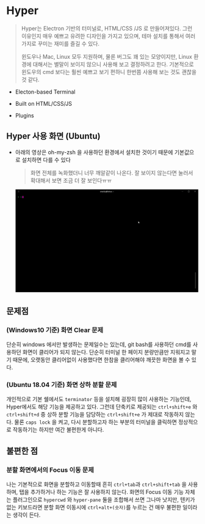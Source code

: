 # Hyper

> Hyper는 Electron 기반의 터미널로, HTML/CSS /JS 로 만들어져있다. 그런 이유인지 매우 예쁘고 유려한 디자인을 가지고 있으며, 테마 설치를 통해서 여러가지로 꾸미는 재미를 즐길 수 있다.
>
> 윈도우나 Mac, Linux 모두 지원하며, 물론 버그도 꽤 있는 모양이지만, Linux 환경에 대해서는 별말이 보이지 않으니 사용해 보고 결정하려고 한다. 기본적으로 윈도우의 cmd 보다는 훨씬 예쁘고 보기 편하니 한번쯤 사용해 보는 것도 괜찮을 것 같다. 

- Electon-based Terminal

- Built on HTML/CSS/JS

- Plugins

  

## Hyper 사용 화면 (Ubuntu)

- 아래의 영상은 oh-my-zsh 을 사용하던 환경에서 설치한 것이기 때문에 기본값으로 설치하면 다를 수 있다

  > 화면 전체를 녹화했더니 너무 깨알같이 나온다. 잘 보이지 않는다면 눌러서 확대해서 보면 조금 더 잘 보인다ㅠㅠ
  
  ![hyper](./README/hyper-terminal.gif)



## 문제점

### (Windows10 기준) 화면 Clear 문제

단순히 windows 에서만 발생하는 문제일수는 있는데, git bash를 사용하던 cmd를 사용하던 화면이 클리어가 되지 않는다. 단순히 터미널 한 페이지 분량만큼만 지워지고 말기 때문에, 오랫동안 클리어없이 사용했다면 한참을 클리어해야 깨끗한 화면을 볼 수 있다.

### (Ubuntu 18.04 기준) 화면 상하 분할 문제

개인적으로 기본 쉘에서도 `terminator` 등을 설치해 굉장히 많이 사용하는 기능인데, Hyper에서도 해당 기능을 제공하고 있다. 그런데 단축키로 제공되는 `ctrl+shift+e` 와 `ctrl+shift+d` 중 상하 분할 기능을 담당하는 `ctrl+shift+e` 가 제대로 작동하지 않는다. 물론 `caps lock` 을 켜고, 다시 분할하고자 하는 부분의 터미널을 클릭하면 정상적으로 작동하기는 하지만 여간 불편한게 아니다.



## 불편한 점

### 분할 화면에서의 Focus 이동 문제

나는 기본적으로 화면을 분할하고 이동할때 흔히  `ctrl+tab`과 `ctrl+shift+tab` 을 사용하며, 탭을 추가하거나 하는 기능은 잘 사용하지 않는다. 화면의 Focus 이동 기능 자체는 플러그인으로 `hypercwd` 와 `hyper-pane`  둘을 조합해서 쓰면 그나마 낫지만, 텐키가 없는 키보드라면 분할 화면 이동시에  `ctrl+alt+(숫자)`를 누르는 건 매우 불편한 일이라는 생각이 든다.

